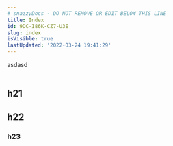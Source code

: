 ```yaml
---
# snazzyDocs - DO NOT REMOVE OR EDIT BELOW THIS LINE
title: Index
id: 9DC-I86K-CZ7-U3E
slug: index
isVisible: true
lastUpdated: '2022-03-24 19:41:29'
---
```

asdasd<br />
<br />

## h21

## h22

### h23